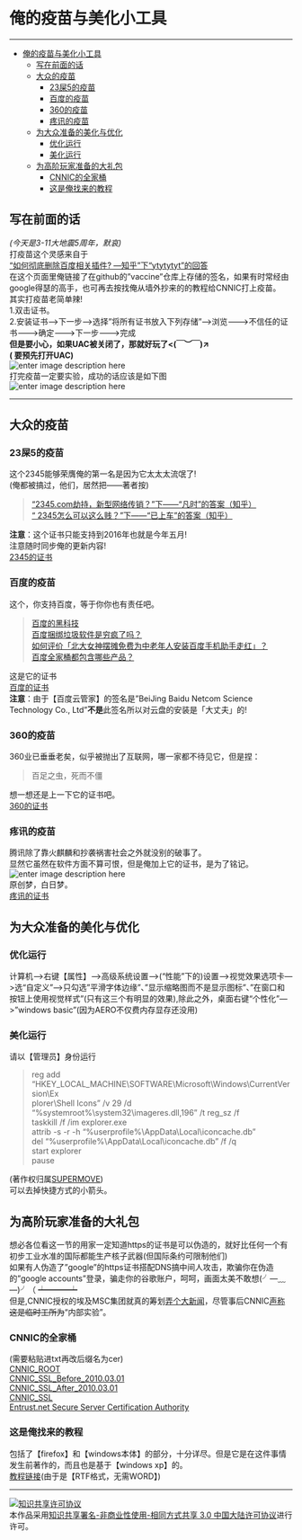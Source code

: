 <h1 id="俺的疫苗与美化小工具">俺的疫苗与美化小工具</h1>

<hr>

<p><div class="toc">
<ul>
<li><a href="#俺的疫苗与美化小工具">俺的疫苗与美化小工具</a><ul>
<li><a href="#写在前面的话">写在前面的话</a></li>
<li><a href="#大众的疫苗">大众的疫苗</a><ul>
<li><a href="#23屎5的疫苗">23屎5的疫苗</a></li>
<li><a href="#百度的疫苗">百度的疫苗</a></li>
<li><a href="#360的疫苗">360的疫苗</a></li>
<li><a href="#疼讯的疫苗">疼讯的疫苗</a></li>
</ul>
</li>
<li><a href="#为大众准备的美化与优化">为大众准备的美化与优化</a><ul>
<li><a href="#优化运行">优化运行</a></li>
<li><a href="#美化运行">美化运行</a></li>
</ul>
</li>
<li><a href="#为高阶玩家准备的大礼包">为高阶玩家准备的大礼包</a><ul>
<li><a href="#cnnic的全家桶">CNNIC的全家桶</a></li>
<li><a href="#这是俺找来的教程">这是俺找来的教程</a></li>
</ul>
</li>
</ul>
</li>
</ul>
</div>
</p>

<h2 id="写在前面的话">写在前面的话</h2>

<p><em>(今天是3-11大地震5周年，默哀)</em> <br>
打疫苗这个灵感来自于 <br>
<a href="https://www.zhihu.com/question/30796689/answer/49517439">“如何彻底删除百度相关插件? —知乎”下“ytytytyt”的回答</a> <br>
在这个页面里俺链接了在github的”vaccine”仓库上存储的签名，如果有时常经由google得瑟的高手，也可再去按找俺从墙外抄来的的教程给CNNIC打上疫苗。 <br>
其实打疫苗老简单辣! <br>
1.双击证书。 <br>
2.安装证书——&gt;下一步——&gt;选择”将所有证书放入下列存储”——&gt;浏览——-&gt;不信任的证书——-&gt;确定———&gt;下一步——-&gt;完成 <br>
<strong>但是要小心，如果UAC被关闭了，那就好玩了&lt;(￣︶￣)↗ </strong> <br>
<strong>( 要预先打开UAC)</strong> <br>
<img src="https://github.com/th00/Files/blob/master/%E6%97%A0%E6%A0%87%E9%A2%988.png?raw=true" alt="enter image description here" title=""> <br>
打完疫苗一定要实验，成功的话应该是如下图 <br>
<img src="http://himg2.huanqiu.com/attachment2010/2015/1124/20151124111709145.jpg" alt="enter image description here" title=""></p>

<hr>



<h2 id="大众的疫苗">大众的疫苗</h2>



<h3 id="23屎5的疫苗"><strong>23</strong>屎<strong>5</strong>的疫苗</h3>

<p>这个2345能够荣膺俺的第一名是因为它太太太流氓了! <br>
(俺都被搞过，他们，居然把——著者按)</p>

<blockquote>
  <p><a href="https://www.zhihu.com/question/21515163/answer/18500287">“2345.com劫持，新型网络传销？”下——“凡时”的答案（知乎）</a> <br>
  <a href="https://www.zhihu.com/question/22132143/answer/29138177">“ 2345怎么可以这么贱？”下——“已上车”的答案（知乎）</a></p>
</blockquote>

<p><strong>注意</strong>：这个证书只能支持到2016年也就是今年五月! <br>
注意随时同步俺的更新内容! <br>
<a href="https://github.com/th00/vaccine/blob/master/2345%28To2016-5-23%29.cer?raw=true">2345的证书</a></p>



<h3 id="百度的疫苗">百度的疫苗</h3>

<p>这个，你支持百度，等于你你也有责任吧。</p>

<blockquote>
  <p><a href="https://www.zhihu.com/question/26159910/answer/68782602">百度的黑科技</a> <br>
  <a href="https://www.zhihu.com/question/34870256/answer/83006115">百度捆绑垃圾软件是穷疯了吗？</a> <br>
  <a href="https://www.zhihu.com/question/40657947/answer/88372918">如何评价「北大女神摆摊免费为中老年人安装百度手机助手走红」？</a> <br>
  <a href="https://www.zhihu.com/question/29816213/answer/64238094">百度全家桶都包含哪些产品？</a></p>
</blockquote>

<p>这是它的证书 <br>
<a href="https://github.com/th00/vaccine/blob/master/BAIDU%28To2017-2-12%29.cer?raw=true">百度的证书</a> <br>
<strong>注意</strong>：由于【百度云管家】的签名是”BeiJing Baidu Netcom Science Technology Co., Ltd”<strong>不是</strong>此签名所以对云盘的安装是「大丈夫」的!</p>



<h3 id="360的疫苗"><strong>360</strong>的疫苗</h3>

<p>360业已垂垂老矣，似乎被抛出了互联网，哪一家都不待见它，但是捏：</p>

<blockquote>
  <p>百足之虫，死而不僵</p>
</blockquote>

<p>想一想还是上一下它的证书吧。 <br>
<a href="https://github.com/th00/vaccine/blob/master/360%28To2019-3-29%29.cer?raw=true">360的证书</a></p>



<h3 id="疼讯的疫苗">疼讯的疫苗</h3>

<p>腾讯除了靠火麒麟和抄袭祸害社会之外就没别的破事了。 <br>
显然它虽然在软件方面不算可恨，但是俺加上它的证书，是为了铭记。 <br>
<img src="https://github.com/th00/vaccine/blob/master/f11f3a292df5e0fe57cd7bae5f6034a85fdf724c.jpg?raw=true" alt="enter image description here" title=""> <br>
原创梦，白日梦。 <br>
<a href="https://github.com/th00/vaccine/blob/master/Tencent%28To2019-3-29%29.cer?raw=true">疼讯的证书</a></p>

<h2 id="为大众准备的美化与优化">为大众准备的美化与优化</h2>



<h3 id="优化运行">优化运行</h3>

<p>计算机——&gt;右键【属性】——&gt;高级系统设置—–&gt;(“性能”下的)设置—-&gt;视觉效果选项卡—&gt;选“自定义”—&gt;只勾选”平滑字体边缘”、”显示缩略图而不是显示图标”、”在窗口和按钮上使用视觉样式”(只有这三个有明显的效果),除此之外，桌面右键“个性化”—&gt;”windows basic”(因为AERO不仅费内存显存还没用)</p>



<h3 id="美化运行">美化运行</h3>

<p>请以【管理员】身份运行</p>

<blockquote>
  <p>reg add “HKEY_LOCAL_MACHINE\SOFTWARE\Microsoft\Windows\CurrentVersion\Ex <br>
  plorer\Shell Icons” /v 29 /d “%systemroot%\system32\imageres.dll,196” /t reg_sz /f <br>
  taskkill /f /im explorer.exe <br>
  attrib -s -r -h “%userprofile%\AppData\Local\iconcache.db” <br>
  del “%userprofile%\AppData\Local\iconcache.db” /f /q <br>
  start explorer <br>
  pause</p>
</blockquote>

<p>(著作权归属<a href="http://blog.sina.com.cn/s/blog_5d2ced280100ocvb.html">SUPERMOVE</a>) <br>
可以去掉快捷方式的小箭头。</p>



<h2 id="为高阶玩家准备的大礼包">为高阶玩家准备的大礼包</h2>

<p>想必各位看这一节的用家一定知道https的证书是可以伪造的，就好比任何一个有初步工业水准的国际都能生产核子武器(但国际条约可限制他们) <br>
如果有人伪造了”google”的https证书搭配DNS搞中间人攻击，欺骗你在伪造的”google accounts”登录，骗走你的谷歌账户，呵呵，画面太美不敢想(╯—﹏—)╯（ ┷━━━┷  <br>
但是,CNNIC授权的埃及MSC集团就真的筹划<a href="https://blog.mozilla.org/security/2015/03/23/revoking-trust-in-one-cnnic-intermediate-certificate/">弄个大新闻</a>，尽管事后CNNIC<a href="http://www.cnnic.net.cn/gywm/xwzx/xwzxtzgg/201503/t20150325_52018.htm">声称</a><del>这是临时工所为</del>“内部实验”。</p>



<h3 id="cnnic的全家桶">CNNIC的全家桶</h3>

<p>(需要粘贴进txt再改后缀名为cer) <br>
<a href="https://github.com/th00/Files/blob/master/CNNIC%20ROOT.cer">CNNIC_ROOT</a> <br>
<a href="https://github.com/th00/vaccine/raw/master/CNNIC_SSL_Before_2010.03.01.cer">CNNIC_SSL_Before_2010.03.01</a> <br>
<a href="https://github.com/th00/vaccine/raw/master/CNNIC_SSL_After_2010.03.01.cer">CNNIC_SSL_After_2010.03.01</a> <br>
<a href="https://github.com/th00/vaccine/raw/master/CNNIC_SSL.cer">CNNIC_SSL</a> <br>
<a href="https://github.com/th00/vaccine/raw/master/Entrust.net%20Secure%20Server%20Certification%20Authority.cer">Entrust.net Secure Server Certification Authority</a></p>



<h3 id="这是俺找来的教程">这是俺找来的教程</h3>

<p>包括了【firefox】和【windows本体】的部分，十分详尽。但是它是在这件事情发生前著作的，而且也是基于【windows xp】的。 <br>
<a href="https://github.com/th00/Files/blob/master/CNNIC%E7%96%AB%E8%8B%97%E6%8E%A5%E7%A7%8D%E6%93%8D%E4%BD%9C%E6%8C%87%E5%8D%97.rtf?raw=true">教程链接</a>(由于是【RTF格式，无需WORD】)</p>

<hr>

<p><a rel="license" href="http://creativecommons.org/licenses/by-nc-sa/3.0/cn/"><img alt="知识共享许可协议" src="https://i.creativecommons.org/l/by-nc-sa/3.0/cn/88x31.png"></a><br>本作品采用<a rel="license" href="http://creativecommons.org/licenses/by-nc-sa/3.0/cn/">知识共享署名-非商业性使用-相同方式共享 3.0 中国大陆许可协议</a>进行许可。</p>
